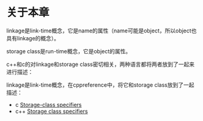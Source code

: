 # 关于本章

linkage是link-time概念，它是name的属性（name可能是object，所以object也具有linkage的概念）。

storage class是run-time概念，它是object的属性。

c++和c的对linkage和storage class密切相关，两种语言都将两者放到了一起来进行描述：



linkage是link-time概念，在cppreference中，将它和storage class放到了一起描述：

- c [Storage-class specifiers](https://en.cppreference.com/w/c/language/storage_duration)
- c++ [Storage class specifiers](https://en.cppreference.com/w/cpp/language/storage_duration)